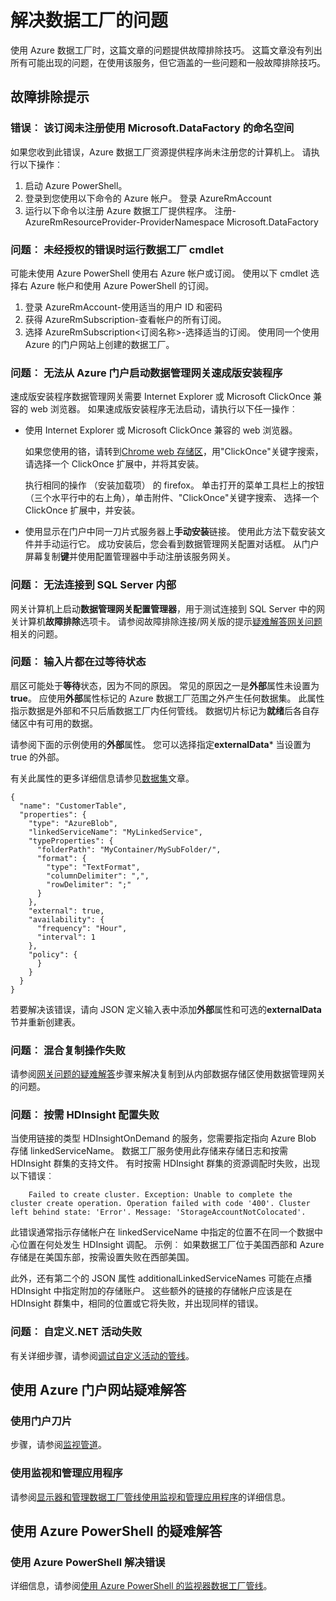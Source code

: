 <properties 
    pageTitle="Azure 数据工厂问题的疑难解答" 
    description="了解如何解决使用 Azure 数据工厂的问题。" 
    services="data-factory" 
    documentationCenter="" 
    authors="spelluru" 
    manager="jhubbard" 
    editor="monicar"/>

<tags 
    ms.service="data-factory" 
    ms.workload="data-services" 
    ms.tgt_pltfrm="na" 
    ms.devlang="na" 
    ms.topic="article" 
    ms.date="08/31/2016" 
    ms.author="spelluru"/>

# <a name="troubleshoot-data-factory-issues"></a>解决数据工厂的问题
使用 Azure 数据工厂时，这篇文章的问题提供故障排除技巧。 这篇文章没有列出所有可能出现的问题，在使用该服务，但它涵盖的一些问题和一般故障排除技巧。   

## <a name="troubleshooting-tips"></a>故障排除提示

### <a name="error-the-subscription-is-not-registered-to-use-namespace-microsoftdatafactory"></a>错误︰ 该订阅未注册使用 Microsoft.DataFactory 的命名空间
如果您收到此错误，Azure 数据工厂资源提供程序尚未注册您的计算机上。 请执行以下操作︰ 

1. 启动 Azure PowerShell。 
2. 登录到您使用以下命令的 Azure 帐户。
        登录 AzureRmAccount 
3. 运行以下命令以注册 Azure 数据工厂提供程序。
        注册-AzureRmResourceProvider-ProviderNamespace Microsoft.DataFactory

### <a name="problem-unauthorized-error-when-running-a-data-factory-cmdlet"></a>问题︰ 未经授权的错误时运行数据工厂 cmdlet
可能未使用 Azure PowerShell 使用右 Azure 帐户或订阅。 使用以下 cmdlet 选择右 Azure 帐户和使用 Azure PowerShell 的订阅。 

1. 登录 AzureRmAccount-使用适当的用户 ID 和密码
2. 获得 AzureRmSubscription-查看帐户的所有订阅。 
3. 选择 AzureRmSubscription&lt;订阅名称&gt;-选择适当的订阅。 使用同一个使用 Azure 的门户网站上创建的数据工厂。

### <a name="problem-fail-to-launch-data-management-gateway-express-setup-from-azure-portal"></a>问题︰ 无法从 Azure 门户启动数据管理网关速成版安装程序
速成版安装程序数据管理网关需要 Internet Explorer 或 Microsoft ClickOnce 兼容的 web 浏览器。 如果速成版安装程序无法启动，请执行以下任一操作︰ 

- 使用 Internet Explorer 或 Microsoft ClickOnce 兼容的 web 浏览器。

    如果您使用的铬，请转到[Chrome web 存储区](https://chrome.google.com/webstore/)，用"ClickOnce"关键字搜索，请选择一个 ClickOnce 扩展中，并将其安装。 
    
    执行相同的操作 （安装加载项） 的 firefox。 单击打开的菜单工具栏上的按钮 （三个水平行中的右上角），单击附件、"ClickOnce"关键字搜索、 选择一个 ClickOnce 扩展中，并安装。 

- 使用显示在门户中同一刀片式服务器上**手动安装**链接。 使用此方法下载安装文件并手动运行它。 成功安装后，您会看到数据管理网关配置对话框。 从门户屏幕复制**键**并使用配置管理器中手动注册该服务网关。  

### <a name="problem-fail-to-connect-to-on-premises-sql-server"></a>问题︰ 无法连接到 SQL Server 内部 
网关计算机上启动**数据管理网关配置管理器**，用于测试连接到 SQL Server 中的网关计算机**故障排除**选项卡。 请参阅故障排除连接/网关版的提示[疑难解答网关问题](data-factory-data-management-gateway.md#troubleshoot-gateway-issues)相关的问题。   
 

### <a name="problem-input-slices-are-in-waiting-state-for-ever"></a>问题︰ 输入片都在过等待状态

扇区可能处于**等待**状态，因为不同的原因。 常见的原因之一是**外部**属性未设置为**true**。 应使用**外部**属性标记的 Azure 数据工厂范围之外产生任何数据集。 此属性指示数据是外部和不只后盾数据工厂内任何管线。 数据切片标记为**就绪**后各自存储区中有可用的数据。 

请参阅下面的示例使用的**外部**属性。 您可以选择指定**externalData*** 当设置为 true 的外部。

有关此属性的更多详细信息请参见[数据集](data-factory-create-datasets.md)文章。
    
    {
      "name": "CustomerTable",
      "properties": {
        "type": "AzureBlob",
        "linkedServiceName": "MyLinkedService",
        "typeProperties": {
          "folderPath": "MyContainer/MySubFolder/",
          "format": {
            "type": "TextFormat",
            "columnDelimiter": ",",
            "rowDelimiter": ";"
          }
        },
        "external": true,
        "availability": {
          "frequency": "Hour",
          "interval": 1
        },
        "policy": {
          }
        }
      }
    }

若要解决该错误，请向 JSON 定义输入表中添加**外部**属性和可选的**externalData**节并重新创建表。 

### <a name="problem-hybrid-copy-operation-fails"></a>问题︰ 混合复制操作失败
请参阅[网关问题的疑难解答](data-factory-data-management-gateway.md#troubleshoot-gateway-issues)步骤来解决复制到从内部数据存储区使用数据管理网关的问题。 

### <a name="problem-on-demand-hdinsight-provisioning-fails"></a>问题︰ 按需 HDInsight 配置失败
当使用链接的类型 HDInsightOnDemand 的服务，您需要指定指向 Azure Blob 存储 linkedServiceName。 数据工厂服务使用此存储来存储日志和按需 HDInsight 群集的支持文件。  有时按需 HDInsight 群集的资源调配时失败，出现以下错误︰

        Failed to create cluster. Exception: Unable to complete the cluster create operation. Operation failed with code '400'. Cluster left behind state: 'Error'. Message: 'StorageAccountNotColocated'.

此错误通常指示存储帐户在 linkedServiceName 中指定的位置不在同一个数据中心位置在何处发生 HDInsight 调配。 示例︰ 如果数据工厂位于美国西部和 Azure 存储是在美国东部，按需设置失败在西部美国。

此外，还有第二个的 JSON 属性 additionalLinkedServiceNames 可能在点播 HDInsight 中指定附加的存储账户。 这些额外的链接的存储帐户应该是在 HDInsight 群集中，相同的位置或它将失败，并出现同样的错误。

### <a name="problem-custom-net-activity-fails"></a>问题︰ 自定义.NET 活动失败
有关详细步骤，请参阅[调试自定义活动的管线](data-factory-use-custom-activities.md#debug-the-pipeline)。 

## <a name="use-azure-portal-to-troubleshoot"></a>使用 Azure 门户网站疑难解答 

### <a name="using-portal-blades"></a>使用门户刀片
步骤，请参阅[监视管道](data-factory-build-your-first-pipeline-using-editor.md#monitor-pipeline)。 

### <a name="using-monitor-and-manage-app"></a>使用监视和管理应用程序
请参阅[显示器和管理数据工厂管线使用监视和管理应用程序](data-factory-monitor-manage-app.md)的详细信息。 

## <a name="use-azure-powershell-to-troubleshoot"></a>使用 Azure PowerShell 的疑难解答

### <a name="use-azure-powershell-to-troubleshoot-an-error"></a>使用 Azure PowerShell 解决错误  
详细信息，请参阅[使用 Azure PowerShell 的监视器数据工厂管线](data-factory-build-your-first-pipeline-using-powershell.md#monitor-pipeline)。 


[adfgetstarted]: data-factory-copy-data-from-azure-blob-storage-to-sql-database.md
[use-custom-activities]: data-factory-use-custom-activities.md
[troubleshoot]: data-factory-troubleshoot.md
[developer-reference]: http://go.microsoft.com/fwlink/?LinkId=516908
[cmdlet-reference]: http://go.microsoft.com/fwlink/?LinkId=517456
[json-scripting-reference]: http://go.microsoft.com/fwlink/?LinkId=516971

[azure-portal]: https://portal.azure.com/

[image-data-factory-troubleshoot-with-error-link]: ./media/data-factory-troubleshoot/DataFactoryWithErrorLink.png

[image-data-factory-troubleshoot-datasets-with-errors-blade]: ./media/data-factory-troubleshoot/DatasetsWithErrorsBlade.png

[image-data-factory-troubleshoot-table-blade-with-problem-slices]: ./media/data-factory-troubleshoot/TableBladeWithProblemSlices.png

[image-data-factory-troubleshoot-activity-run-with-error]: ./media/data-factory-troubleshoot/ActivityRunDetailsWithError.png

[image-data-factory-troubleshoot-dataslice-blade-with-active-runs]: ./media/data-factory-troubleshoot/DataSliceBladeWithActivityRuns.png

[image-data-factory-troubleshoot-walkthrough2-with-errors-link]: ./media/data-factory-troubleshoot/Walkthrough2WithErrorsLink.png

[image-data-factory-troubleshoot-walkthrough2-datasets-with-errors]: ./media/data-factory-troubleshoot/Walkthrough2DataSetsWithErrors.png

[image-data-factory-troubleshoot-walkthrough2-table-with-problem-slices]: ./media/data-factory-troubleshoot/Walkthrough2TableProblemSlices.png

[image-data-factory-troubleshoot-walkthrough2-slice-activity-runs]: ./media/data-factory-troubleshoot/Walkthrough2DataSliceActivityRuns.png

[image-data-factory-troubleshoot-activity-run-details]: ./media/data-factory-troubleshoot/Walkthrough2ActivityRunDetails.png
 